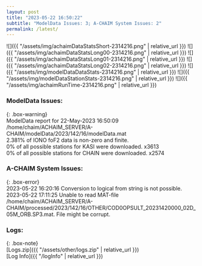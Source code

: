 ```yaml
---
layout: post
title: "2023-05-22 16:50:22"
subtitle: "ModelData Issues: 3; A-CHAIM System Issues: 2"
permalink: /latest/
---
```


![]({{ "/assets/img/achaimDataStatsShort-2314216.png" | relative_url }})
![]({{ "/assets/img/achaimDataStatsLong00-2314216.png" | relative_url }})
![]({{ "/assets/img/achaimDataStatsLong01-2314216.png" | relative_url }})
![]({{ "/assets/img/achaimDataStatsLong02-2314216.png" | relative_url }})
![]({{ "/assets/img/modelDataDataStats-2314216.png" | relative_url }})
![]({{ "/assets/img/modelDataStationStats-2314216.png" | relative_url }})
![]({{ "/assets/img/achaimRunTime-2314216.png" | relative_url }})


### ModelData Issues:  
  
{: .box-warning}  
 ModelData report for 22-May-2023 16:50:09   
 /home/chaim/ACHAIM_SERVER/A-CHAIM/modelData/2023/142/16/modelData.mat   
 2.381% of IONO foF2 data is non-zero and finite.   
 0% of all possible stations for KASI were downloaded. x3613   
 0% of all possible stations for CHAIN were downloaded. x2574   
  
### A-CHAIM System Issues:  
  
{: .box-error}  
2023-05-22 16:20:16 Conversion to logical from string is not possible.  
2023-05-22 17:11:25 Unable to read MAT-file /home/chaim/ACHAIM_SERVER/A-CHAIM/processed/2023/142/16/OTHER/COD0OPSULT_20231420000_02D_05M_ORB.SP3.mat. File might be corrupt.  

### Logs:  
  
{: .box-note}  
[Logs.zip]({{ "/assets/other/logs.zip" | relative_url }})  
[Log Info]({{ "/logInfo" | relative_url }})  
